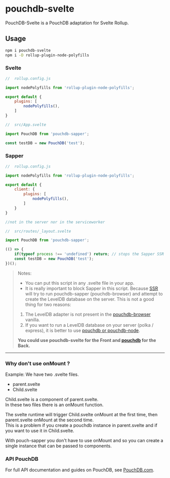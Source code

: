 # pouchdb-svelte

PouchDB-Svelte is a PouchDB adaptation for Svelte Rollup.

## Usage

```bash
npm i pouchdb-svelte
npm i -D rollup-plugin-node-polyfills
```
### Svelte
```js
//  rollup.config.js

import nodePolyfills from 'rollup-plugin-node-polyfills';

export default {
    plugins: [
        nodePolyfills(),
    ]
}
```

```js
//  src/App.svelte

import PouchDB from 'pouchdb-sapper';

const testDB = new PouchDB('test');
```

### Sapper
```js
//  rollup.config.js

import nodePolyfills from 'rollup-plugin-node-polyfills';

export default {
    client: {
        plugins: [
            nodePolyfills(),
        ]
    }
}

//not in the server nor in the serviceworker
```
```js
//  src/routes/_layout.svelte

import PouchDB from 'pouchdb-sapper';

(() => {
    if(typeof process !== 'undefined') return; // stops the Sapper SSR 
    const testDB = new PouchDB('test');
})();
```

>Notes: 
>- You can put this script in any .svelte file in your app.
>- It is really important to block Sapper in this script. Because [SSR](https://sapper.svelte.dev/docs#Making_a_component_SSR_compatible) will try to run pouchdb-sapper (pouchdb-browser) and attempt to create the LevelDB database on the server.
This is not a good thing for two reasons:
>1. The LevelDB adapter is not present in the [pouchdb-browser](https://pouchdb.com/custom.html) vanilla.
>2. If you want to run a LevelDB database on your server (polka / express), it is better to use [pouchdb or pouchdb-node](https://pouchdb.com/custom.html).
>
>**You could use pouchdb-svelte for the Front and [pouchdb](https://www.npmjs.com/package/pouchdb) for the Back.**
___

### Why don't use onMount ?

Example:
We have two .svelte files.
- parent.svelte
- Child.svelte

Child.svelte is a component of parent.svelte.</br>
In these two files there is an onMount function.

The svelte runtime will trigger Child.svelte onMount at the first time, then parent.svelte onMount at the second time.</br>
This is a problem if you create a pouchdb instance in parent.svelte and if you want to use it in Child.svelte.

With pouch-sapper you don't have to use onMount and so you can create a single instance that can be passed to components.

### API PouchDB
For full API documentation and guides on PouchDB, see [PouchDB.com](http://pouchdb.com/).